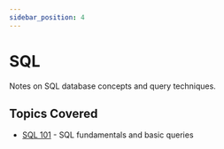 ```yaml
---
sidebar_position: 4
---
```


# SQL

Notes on SQL database concepts and query techniques.

## Topics Covered

- [SQL 101](./sql101.md) - SQL fundamentals and basic queries